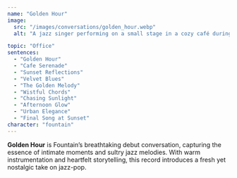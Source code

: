 ```yaml
---
name: "Golden Hour"
image:
  src: "/images/conversations/golden_hour.webp"
  alt: "A jazz singer performing on a small stage in a cozy café during sunset, with warm golden light streaming through the windows and an intimate audience watching."

topic: "Office"
sentences:
  - "Golden Hour"
  - "Cafe Serenade"
  - "Sunset Reflections"
  - "Velvet Blues"
  - "The Golden Melody"
  - "Wistful Chords"
  - "Chasing Sunlight"
  - "Afternoon Glow"
  - "Urban Elegance"
  - "Final Song at Sunset"
character: "fountain"
---
```


**Golden Hour** is Fountain’s breathtaking debut conversation, capturing the essence of intimate moments and sultry jazz melodies. With warm instrumentation and heartfelt storytelling, this record introduces a fresh yet nostalgic take on jazz-pop.
